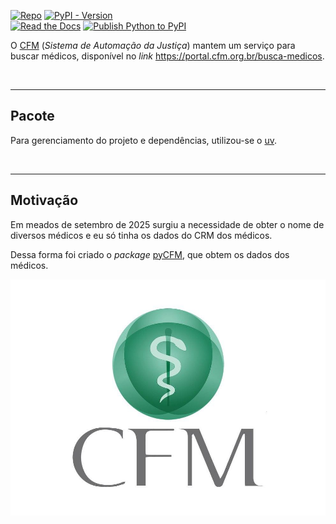[![Repo](https://img.shields.io/badge/GitHub-repo-blue?logo=github&logoColor=f5f5f5)](https://github.com/michelmetran/pyCFM)
[![PyPI - Version](https://img.shields.io/pypi/v/pyesaj?logo=pypi&label=PyPI&color=blue)](https://pypi.org/project/pycfm/)<br>
[![Read the Docs](https://img.shields.io/readthedocs/pyCFM?logo=ReadTheDocs&label=Read%20The%20Docs)](https://pyCFM.readthedocs.io/)
[![Publish Python to PyPI](https://github.com/michelmetran/pyCFM/actions/workflows/publish-to-pypi-uv.yml/badge.svg)](https://github.com/michelmetran/pyCFM/actions/workflows/publish-to-pypi-uv.yml)

O [CFM](https://esaj.tjsp.jus.br/) (_Sistema de Automação da Justiça_) mantem um serviço para buscar médicos, disponível no _link_ https://portal.cfm.org.br/busca-medicos.

<br>

---

## Pacote

Para gerenciamento do projeto e dependências, utilizou-se o [uv](https://docs.astral.sh/uv/).

<br>

---

## Motivação

Em meados de setembro de 2025 surgiu a necessidade de obter o nome de diversos médicos e eu só tinha os dados do CRM dos médicos.

Dessa forma foi criado o _package_ [pyCFM](https://dev.azure.com/mpsp/Informa%C3%A7%C3%B5es%20Estat%C3%ADsticas/_git/pyesaj), que obtem os dados dos médicos.

![CFM](./assets/logo_cfm.jpg)
